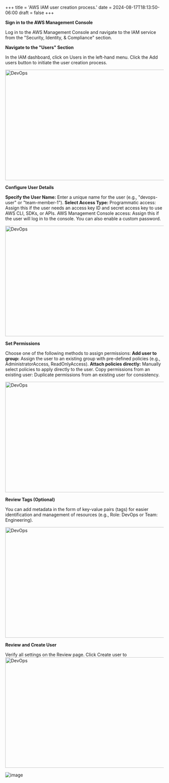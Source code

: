 +++
title = 'AWS IAM user creation process.'
date = 2024-08-17T18:13:50-06:00
draft = false
+++



**Sign in to the AWS Management Console**

Log in to the AWS Management Console and navigate to the IAM service from the "Security, Identity, & Compliance" section.


**Navigate to the "Users" Section**

In the IAM dashboard, click on Users in the left-hand menu.
Click the Add users button to initiate the user creation process.

  <img src="https://github.com/user-attachments/assets/25e1ed92-9319-426d-a39d-e87456752380" alt="DevOps" width="600" height="350"> 




**Configure User Details**

**Specify the User Name:** Enter a unique name for the user (e.g., "devops-user" or "team-member-1").
**Select Access Type:**
Programmatic access: Assign this if the user needs an access key ID and secret access key to use AWS CLI, SDKs, or APIs.
AWS Management Console access: Assign this if the user will log in to the console. You can also enable a custom password.

  <img src="https://github.com/user-attachments/assets/876b2a5e-0627-4d02-9a2e-aec9a7b27cd5" alt="DevOps" width="600" height="350"> 

**Set Permissions**

Choose one of the following methods to assign permissions:
**Add user to group:** Assign the user to an existing group with pre-defined policies (e.g., AdministratorAccess, ReadOnlyAccess).
**Attach policies directly:** Manually select policies to apply directly to the user.
Copy permissions from an existing user: Duplicate permissions from an existing user for consistency.

  <img src="https://github.com/user-attachments/assets/2017b99d-935a-426e-985d-e17631261480" alt="DevOps" width="600" height="350"> 

**Review Tags (Optional)**

You can add metadata in the form of key-value pairs (tags) for easier identification and management of resources (e.g., Role: DevOps or Team: Engineering).

  <img src="https://github.com/user-attachments/assets/5ce46537-7210-4e38-8ee4-a807fc7447bc" alt="DevOps" width="600" height="350"> 

**Review and Create User**

Verify all settings on the Review page.
Click Create user to
  <img src="https://github.com/user-attachments/assets/b6e0bc1a-c9b2-40a3-8ccb-549d186591ed" alt="DevOps" width="600" height="350"> 

![image](https://github.com/user-attachments/assets/c2a8dae3-67a8-4bed-9307-b31a85a84058)

  

[def]: <Screenshot 2025-01-07 234543.png>
[def2]: <../../themes/hugo-profile-new/images/Screenshot 2025-01-07 234543.png>
[def3]: <../../themes/hugo-profile-new/images/Screenshot 2025-01-07 234543.png>
[def4]: <../../themes/hugo-profile-new/images/Screenshot 2025-01-07 234543.png>
[def5]: <../../static/Images/Screenshot 22.jpg>
